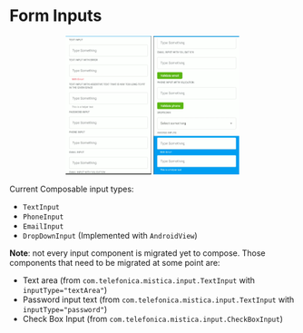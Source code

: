 # Form Inputs

<p align="center">
   <img width="30%" src="../../../../../../../../../doc/images/inputs/compose_inputs1.png" />
   <img width="30%" src="../../../../../../../../../doc/images/inputs/compose_inputs2.png" />
</p>

Current Composable input types:
* `TextInput`
* `PhoneInput`
* `EmailInput`
* `DropDownInput` (Implemented with `AndroidView`)

**Note**: not every input component is migrated yet to compose. Those components that need to be migrated at some point are:
* Text area (from `com.telefonica.mistica.input.TextInput` with `inputType="textArea"`)
* Password input text (from `com.telefonica.mistica.input.TextInput` with `inputType="password"`)
* Check Box Input (from `com.telefonica.mistica.input.CheckBoxInput`)